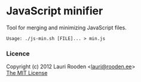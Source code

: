 JavaScript minifier
===================


Tool for merging and minimizing JavaScript files.

    Usage: ./js-min.sh [FILE]... > min.js


### Licence

Copyright (c) 2012 Lauri Rooden &lt;lauri@rooden.ee&gt;  
[The MIT License](http://lauri.rooden.ee/mit-license.txt)


